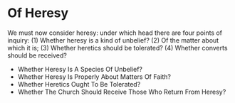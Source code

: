 # Of Heresy

We must now consider heresy: under which head there are four points of inquiry:
(1) Whether heresy is a kind of unbelief?
(2) Of the matter about which it is;
(3) Whether heretics should be tolerated?
(4) Whether converts should be received?

* Whether Heresy Is A Species Of Unbelief?
* Whether Heresy Is Properly About Matters Of Faith?
* Whether Heretics Ought To Be Tolerated?
* Whether The Church Should Receive Those Who Return From Heresy?